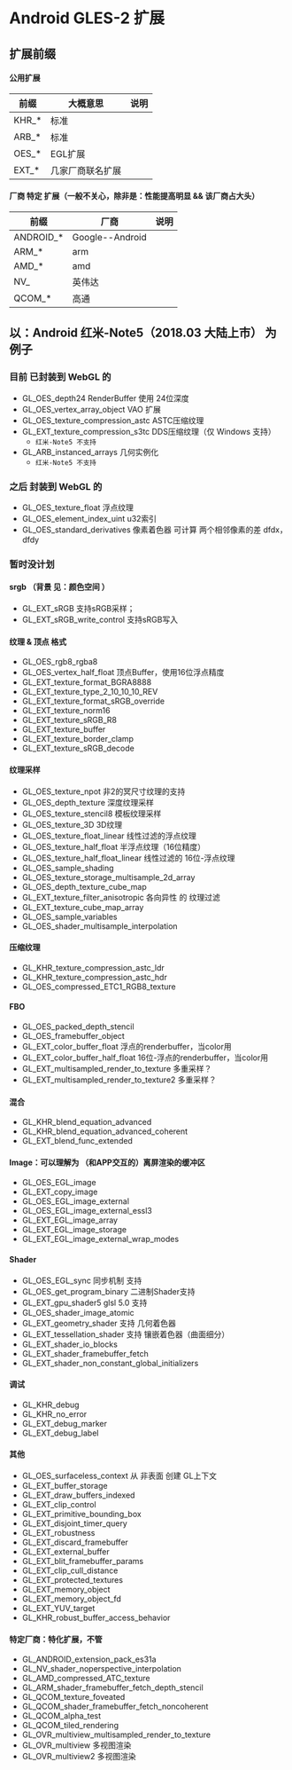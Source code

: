# Android GLES-2 扩展

## 扩展前缀

#### 公用扩展

|前缀|大概意思|说明|
|--|--|--|
|KHR_*|标准||
|ARB_*|标准||
|OES_*|EGL扩展||
|EXT_*|几家厂商联名扩展||

#### 厂商 特定 扩展（一般不关心，除非是：性能提高明显 && 该厂商占大头）

|前缀|厂商|说明|
|--|--|--|
|ANDROID_*|Google--Android||
|ARM_*|arm||
|AMD_*|amd||
|NV_|英伟达||
|QCOM_*|高通||

## 以：Android 红米-Note5（2018.03 大陆上市） 为例子

### 目前 已封装到 WebGL 的

+ GL_OES_depth24                   RenderBuffer 使用 24位深度
+ GL_OES_vertex_array_object       VAO 扩展
+ GL_OES_texture_compression_astc  ASTC压缩纹理
+ GL_EXT_texture_compression_s3tc  DDS压缩纹理（仅 Windows 支持）
	- `红米-Note5 不支持`
+ GL_ARB_instanced_arrays          几何实例化
	- `红米-Note5 不支持`

### 之后 封装到 WebGL 的

+ GL_OES_texture_float         浮点纹理
+ GL_OES_element_index_uint    u32索引
+ GL_OES_standard_derivatives  像素着色器 可计算 两个相邻像素的差 dfdx，dfdy

### 暂时没计划

#### srgb （背景 见：颜色空间 ）

+ GL_EXT_sRGB  支持sRGB采样；
+ GL_EXT_sRGB_write_control  支持sRGB写入

#### 纹理 & 顶点 格式

+ GL_OES_rgb8_rgba8
+ GL_OES_vertex_half_float  顶点Buffer，使用16位浮点精度
+ GL_EXT_texture_format_BGRA8888
+ GL_EXT_texture_type_2_10_10_10_REV
+ GL_EXT_texture_format_sRGB_override
+ GL_EXT_texture_norm16
+ GL_EXT_texture_sRGB_R8
+ GL_EXT_texture_buffer
+ GL_EXT_texture_border_clamp
+ GL_EXT_texture_sRGB_decode

#### 纹理采样

+ GL_OES_texture_npot             非2的冥尺寸纹理的支持
+ GL_OES_depth_texture             深度纹理采样
+ GL_OES_texture_stencil8          模板纹理采样
+ GL_OES_texture_3D                3D纹理
+ GL_OES_texture_float_linear      线性过滤的浮点纹理
+ GL_OES_texture_half_float        半浮点纹理（16位精度）
+ GL_OES_texture_half_float_linear 线性过滤的 16位-浮点纹理
+ GL_OES_sample_shading
+ GL_OES_texture_storage_multisample_2d_array
+ GL_OES_depth_texture_cube_map
+ GL_EXT_texture_filter_anisotropic 各向异性 的 纹理过滤
+ GL_EXT_texture_cube_map_array
+ GL_OES_sample_variables
+ GL_OES_shader_multisample_interpolation

#### 压缩纹理

+ GL_KHR_texture_compression_astc_ldr
+ GL_KHR_texture_compression_astc_hdr
+ GL_OES_compressed_ETC1_RGB8_texture

#### FBO

+ GL_OES_packed_depth_stencil
+ GL_OES_framebuffer_object
+ GL_EXT_color_buffer_float          浮点的renderbuffer，当color用
+ GL_EXT_color_buffer_half_float     16位-浮点的renderbuffer，当color用
+ GL_EXT_multisampled_render_to_texture  多重采样？
+ GL_EXT_multisampled_render_to_texture2 多重采样？

#### 混合

+ GL_KHR_blend_equation_advanced
+ GL_KHR_blend_equation_advanced_coherent
+ GL_EXT_blend_func_extended

#### Image：可以理解为 （和APP交互的）离屏渲染的缓冲区

+ GL_OES_EGL_image
+ GL_EXT_copy_image
+ GL_OES_EGL_image_external
+ GL_OES_EGL_image_external_essl3
+ GL_EXT_EGL_image_array
+ GL_EXT_EGL_image_storage
+ GL_EXT_EGL_image_external_wrap_modes

#### Shader

+ GL_OES_EGL_sync            同步机制 支持
+ GL_OES_get_program_binary  二进制Shader支持
+ GL_EXT_gpu_shader5         glsl 5.0 支持
+ GL_OES_shader_image_atomic
+ GL_EXT_geometry_shader        支持 几何着色器
+ GL_EXT_tessellation_shader    支持 镶嵌着色器（曲面细分）
+ GL_EXT_shader_io_blocks
+ GL_EXT_shader_framebuffer_fetch
+ GL_EXT_shader_non_constant_global_initializers

#### 调试

+ GL_KHR_debug
+ GL_KHR_no_error
+ GL_EXT_debug_marker
+ GL_EXT_debug_label

#### 其他

+ GL_OES_surfaceless_context 从 非表面 创建 GL上下文
+ GL_EXT_buffer_storage
+ GL_EXT_draw_buffers_indexed
+ GL_EXT_clip_control
+ GL_EXT_primitive_bounding_box
+ GL_EXT_disjoint_timer_query
+ GL_EXT_robustness
+ GL_EXT_discard_framebuffer
+ GL_EXT_external_buffer
+ GL_EXT_blit_framebuffer_params
+ GL_EXT_clip_cull_distance
+ GL_EXT_protected_textures
+ GL_EXT_memory_object
+ GL_EXT_memory_object_fd
+ GL_EXT_YUV_target
+ GL_KHR_robust_buffer_access_behavior

#### 特定厂商：特化扩展，不管

+ GL_ANDROID_extension_pack_es31a
+ GL_NV_shader_noperspective_interpolation
+ GL_AMD_compressed_ATC_texture
+ GL_ARM_shader_framebuffer_fetch_depth_stencil
+ GL_QCOM_texture_foveated
+ GL_QCOM_shader_framebuffer_fetch_noncoherent
+ GL_QCOM_alpha_test
+ GL_QCOM_tiled_rendering
+ GL_OVR_multiview_multisampled_render_to_texture
+ GL_OVR_multiview    多视图渲染
+ GL_OVR_multiview2   多视图渲染